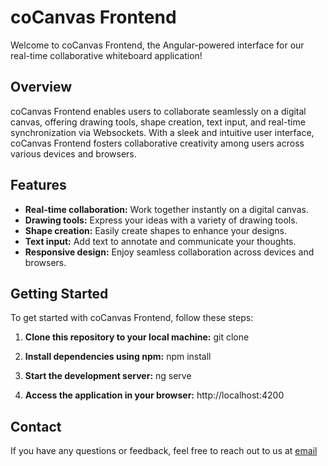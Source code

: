 # coCanvas Frontend

Welcome to coCanvas Frontend, the Angular-powered interface for our real-time collaborative whiteboard application!

## Overview

coCanvas Frontend enables users to collaborate seamlessly on a digital canvas, offering drawing tools, shape creation, text input, and real-time synchronization via Websockets. With a sleek and intuitive user interface, coCanvas Frontend fosters collaborative creativity among users across various devices and browsers.

## Features

- **Real-time collaboration:** Work together instantly on a digital canvas.
- **Drawing tools:** Express your ideas with a variety of drawing tools.
- **Shape creation:** Easily create shapes to enhance your designs.
- **Text input:** Add text to annotate and communicate your thoughts.
- **Responsive design:** Enjoy seamless collaboration across devices and browsers.

## Getting Started

To get started with coCanvas Frontend, follow these steps:

1. **Clone this repository to your local machine:**
git clone [<repository-url>](https://github.com/pranay-0512/codesk)

2. **Install dependencies using npm:**
npm install

3. **Start the development server:**
ng serve

4. **Access the application in your browser:**
http://localhost:4200


## Contact

If you have any questions or feedback, feel free to reach out to us at [email](linkpranayv90@gmail.com)
